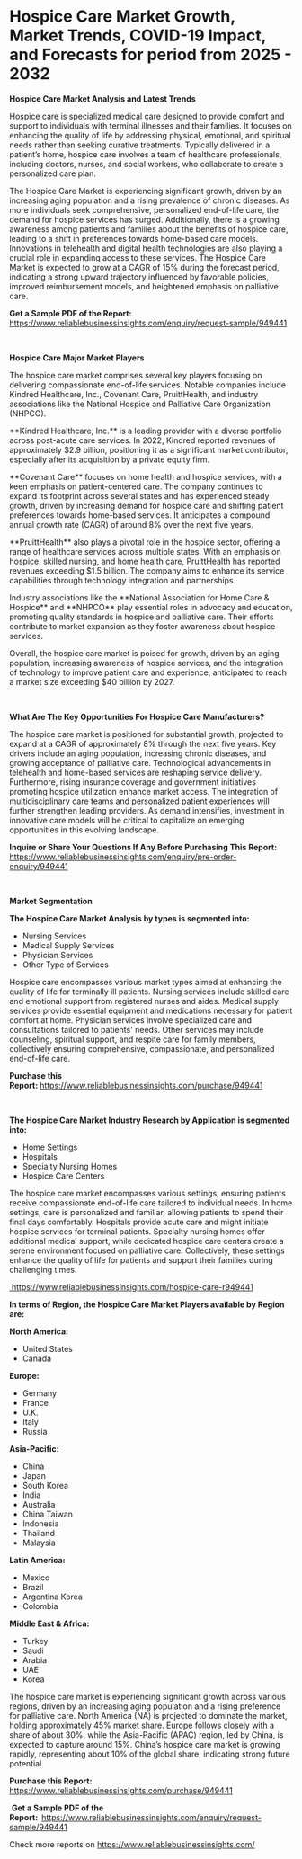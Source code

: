 <p><h1>Hospice Care Market Growth, Market Trends, COVID-19 Impact, and Forecasts for period from 2025 - 2032</h1></p><p><strong>Hospice Care Market Analysis and Latest Trends</strong></p>
<p><p>Hospice care is specialized medical care designed to provide comfort and support to individuals with terminal illnesses and their families. It focuses on enhancing the quality of life by addressing physical, emotional, and spiritual needs rather than seeking curative treatments. Typically delivered in a patient’s home, hospice care involves a team of healthcare professionals, including doctors, nurses, and social workers, who collaborate to create a personalized care plan.</p><p>The Hospice Care Market is experiencing significant growth, driven by an increasing aging population and a rising prevalence of chronic diseases. As more individuals seek comprehensive, personalized end-of-life care, the demand for hospice services has surged. Additionally, there is a growing awareness among patients and families about the benefits of hospice care, leading to a shift in preferences towards home-based care models. Innovations in telehealth and digital health technologies are also playing a crucial role in expanding access to these services. The Hospice Care Market is expected to grow at a CAGR of 15% during the forecast period, indicating a strong upward trajectory influenced by favorable policies, improved reimbursement models, and heightened emphasis on palliative care.</p></p>
<p><strong>Get a Sample PDF of the Report:&nbsp;</strong> <a href="https://www.reliablebusinessinsights.com/enquiry/request-sample/949441?utm_campaign=2190&utm_medium=2&utm_source=Github&utm_content=ia&utm_term=06032025&utm_id=hospice-care">https://www.reliablebusinessinsights.com/enquiry/request-sample/949441</a></p>
<p>&nbsp;</p>
<p><strong>Hospice Care Major Market Players</strong></p>
<p><p>The hospice care market comprises several key players focusing on delivering compassionate end-of-life services. Notable companies include Kindred Healthcare, Inc., Covenant Care, PruittHealth, and industry associations like the National Hospice and Palliative Care Organization (NHPCO).</p><p>**Kindred Healthcare, Inc.** is a leading provider with a diverse portfolio across post-acute care services. In 2022, Kindred reported revenues of approximately $2.9 billion, positioning it as a significant market contributor, especially after its acquisition by a private equity firm.</p><p>**Covenant Care** focuses on home health and hospice services, with a keen emphasis on patient-centered care. The company continues to expand its footprint across several states and has experienced steady growth, driven by increasing demand for hospice care and shifting patient preferences towards home-based services. It anticipates a compound annual growth rate (CAGR) of around 8% over the next five years.</p><p>**PruittHealth** also plays a pivotal role in the hospice sector, offering a range of healthcare services across multiple states. With an emphasis on hospice, skilled nursing, and home health care, PruittHealth has reported revenues exceeding $1.5 billion. The company aims to enhance its service capabilities through technology integration and partnerships.</p><p>Industry associations like the **National Association for Home Care & Hospice** and **NHPCO** play essential roles in advocacy and education, promoting quality standards in hospice and palliative care. Their efforts contribute to market expansion as they foster awareness about hospice services.</p><p>Overall, the hospice care market is poised for growth, driven by an aging population, increasing awareness of hospice services, and the integration of technology to improve patient care and experience, anticipated to reach a market size exceeding $40 billion by 2027.</p></p>
<p>&nbsp;</p>
<p><strong>What Are The Key Opportunities For Hospice Care Manufacturers?</strong></p>
<p><p>The hospice care market is positioned for substantial growth, projected to expand at a CAGR of approximately 8% through the next five years. Key drivers include an aging population, increasing chronic diseases, and growing acceptance of palliative care. Technological advancements in telehealth and home-based services are reshaping service delivery. Furthermore, rising insurance coverage and government initiatives promoting hospice utilization enhance market access. The integration of multidisciplinary care teams and personalized patient experiences will further strengthen leading providers. As demand intensifies, investment in innovative care models will be critical to capitalize on emerging opportunities in this evolving landscape.</p></p>
<p><strong>Inquire or Share Your Questions If Any Before Purchasing This Report:</strong> <a href="https://www.reliablebusinessinsights.com/enquiry/pre-order-enquiry/949441?utm_campaign=2190&utm_medium=2&utm_source=Github&utm_content=ia&utm_term=06032025&utm_id=hospice-care">https://www.reliablebusinessinsights.com/enquiry/pre-order-enquiry/949441</a></p>
<p>&nbsp;</p>
<p><strong>Market Segmentation</strong></p>
<p><strong>The Hospice Care Market Analysis by types is segmented into:</strong></p>
<p><ul><li>Nursing Services</li><li>Medical Supply Services</li><li>Physician Services</li><li>Other Type of Services</li></ul></p>
<p><p>Hospice care encompasses various market types aimed at enhancing the quality of life for terminally ill patients. Nursing services include skilled care and emotional support from registered nurses and aides. Medical supply services provide essential equipment and medications necessary for patient comfort at home. Physician services involve specialized care and consultations tailored to patients' needs. Other services may include counseling, spiritual support, and respite care for family members, collectively ensuring comprehensive, compassionate, and personalized end-of-life care.</p></p>
<p><strong>Purchase this Report:&nbsp;</strong><a href="https://www.reliablebusinessinsights.com/purchase/949441?utm_campaign=2190&utm_medium=2&utm_source=Github&utm_content=ia&utm_term=06032025&utm_id=hospice-care">https://www.reliablebusinessinsights.com/purchase/949441</a></p>
<p>&nbsp;</p>
<p><strong>The Hospice Care Market Industry Research by Application is segmented into:</strong></p>
<p><ul><li>Home Settings</li><li>Hospitals</li><li>Specialty Nursing Homes</li><li>Hospice Care Centers</li></ul></p>
<p><p>The hospice care market encompasses various settings, ensuring patients receive compassionate end-of-life care tailored to individual needs. In home settings, care is personalized and familiar, allowing patients to spend their final days comfortably. Hospitals provide acute care and might initiate hospice services for terminal patients. Specialty nursing homes offer additional medical support, while dedicated hospice care centers create a serene environment focused on palliative care. Collectively, these settings enhance the quality of life for patients and support their families during challenging times.</p></p>
<p><a href="https://www.reliablebusinessinsights.com/hospice-care-r949441?utm_campaign=2190&utm_medium=2&utm_source=Github&utm_content=ia&utm_term=06032025&utm_id=hospice-care">&nbsp;https://www.reliablebusinessinsights.com/hospice-care-r949441</a></p>
<p><strong>In terms of Region, the Hospice Care Market Players available by Region are:</strong></p>
<p>
    <p> <strong> North America: </strong>
        <ul>
            <li>United States</li>
            <li>Canada</li>
        </ul>
        </p> 
    <p> <strong> Europe: </strong>
        <ul>
            <li>Germany</li>
            <li>France</li>
            <li>U.K.</li>
            <li>Italy</li>
            <li>Russia</li>
        </ul>
        </p> 
    <p> <strong> Asia-Pacific: </strong>
        <ul>
            <li>China</li>
            <li>Japan</li>
            <li>South Korea</li>
            <li>India</li>
            <li>Australia</li>
            <li>China Taiwan</li>
            <li>Indonesia</li>
            <li>Thailand</li>
            <li>Malaysia</li>
        </ul>
        </p> 
    <p> <strong> Latin America: </strong>
        <ul>
            <li>Mexico</li>
            <li>Brazil</li>
            <li>Argentina Korea</li>
            <li>Colombia</li>
        </ul>
        </p> 
    <p> <strong> Middle East & Africa: </strong>
        <ul>
            <li>Turkey</li>
            <li>Saudi</li>
            <li>Arabia</li>
            <li>UAE</li>
            <li>Korea</li>
        </ul>
    </p>
    </p>
<p><p>The hospice care market is experiencing significant growth across various regions, driven by an increasing aging population and a rising preference for palliative care. North America (NA) is projected to dominate the market, holding approximately 45% market share. Europe follows closely with a share of about 30%, while the Asia-Pacific (APAC) region, led by China, is expected to capture around 15%. China’s hospice care market is growing rapidly, representing about 10% of the global share, indicating strong future potential.</p></p>
<p><strong>Purchase this Report: </strong><a href="https://www.reliablebusinessinsights.com/purchase/949441?utm_campaign=2190&utm_medium=2&utm_source=Github&utm_content=ia&utm_term=06032025&utm_id=hospice-care">https://www.reliablebusinessinsights.com/purchase/949441</a></p>
<p>&nbsp;<strong>Get a Sample PDF of the Report:&nbsp;&nbsp;</strong><a href="https://www.reliablebusinessinsights.com/enquiry/request-sample/949441?utm_campaign=2190&utm_medium=2&utm_source=Github&utm_content=ia&utm_term=06032025&utm_id=hospice-care">https://www.reliablebusinessinsights.com/enquiry/request-sample/949441</a></p>
<p><strong></strong></p>
<p>Check more reports on <a href="https://www.reliablebusinessinsights.com/?utm_campaign=2190&utm_medium=2&utm_source=Github&utm_content=ia&utm_term=06032025&utm_id=hospice-care">https://www.reliablebusinessinsights.com/</a></p>